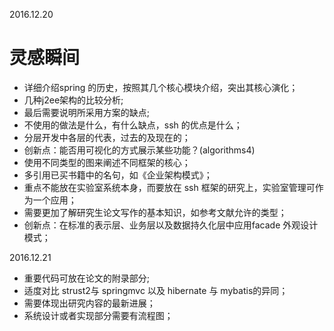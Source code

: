 2016.12.20

# 灵感瞬间

* 详细介绍spring 的历史，按照其几个核心模块介绍，突出其核心演化；
* 几种j2ee架构的比较分析;
* 最后需要说明所采用方案的缺点;
* 不使用的做法是什么，有什么缺点，ssh 的优点是什么；
* 分层开发中各层的代表，过去的及现在的；
* 创新点：能否用可视化的方式展示某些功能？(algorithms4)
* 使用不同类型的图来阐述不同框架的核心；
* 多引用已买书籍中的名句，如《企业架构模式》；
* 重点不能放在实验室系统本身，而要放在 ssh 框架的研究上，实验室管理可作为一个应用；
* 需要更加了解研究生论文写作的基本知识，如参考文献允许的类型；
* 创新点：在标准的表示层、业务层以及数据持久化层中应用facade 外观设计模式；


2016.12.21

* 重要代码可放在论文的附录部分;
* 适度对比 strust2与 springmvc 以及 hibernate 与 mybatis的异同； 
* 需要体现出研究内容的最新进展；
* 系统设计或者实现部分需要有流程图；
